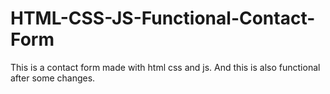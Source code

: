 # HTML-CSS-JS-Functional-Contact-Form
This is a contact form made with html css and js. And this is also functional after some changes.
